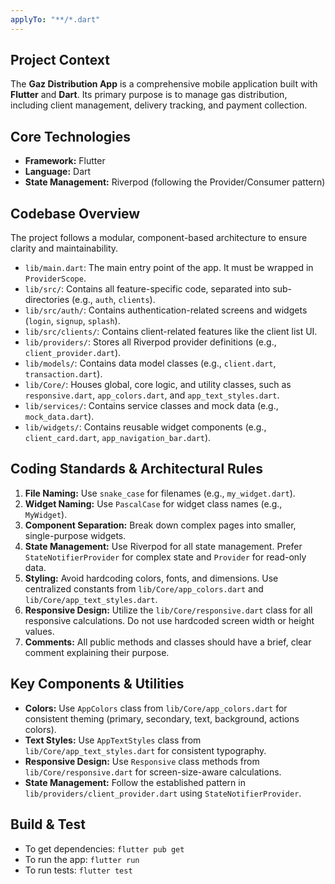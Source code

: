 ```yaml
---
applyTo: "**/*.dart"
---
```


## Project Context
The **Gaz Distribution App** is a comprehensive mobile application built with **Flutter** and **Dart**. Its primary purpose is to manage gas distribution, including client management, delivery tracking, and payment collection.

## Core Technologies
* **Framework:** Flutter
* **Language:** Dart
* **State Management:** Riverpod (following the Provider/Consumer pattern)

## Codebase Overview
The project follows a modular, component-based architecture to ensure clarity and maintainability.

* `lib/main.dart`: The main entry point of the app. It must be wrapped in `ProviderScope`.
* `lib/src/`: Contains all feature-specific code, separated into sub-directories (e.g., `auth`, `clients`).
* `lib/src/auth/`: Contains authentication-related screens and widgets (`login`, `signup`, `splash`).
* `lib/src/clients/`: Contains client-related features like the client list UI.
* `lib/providers/`: Stores all Riverpod provider definitions (e.g., `client_provider.dart`).
* `lib/models/`: Contains data model classes (e.g., `client.dart`, `transaction.dart`).
* `lib/Core/`: Houses global, core logic, and utility classes, such as `responsive.dart`, `app_colors.dart`, and `app_text_styles.dart`.
* `lib/services/`: Contains service classes and mock data (e.g., `mock_data.dart`).
* `lib/widgets/`: Contains reusable widget components (e.g., `client_card.dart`, `app_navigation_bar.dart`).

## Coding Standards & Architectural Rules
1. **File Naming:** Use `snake_case` for filenames (e.g., `my_widget.dart`).
2. **Widget Naming:** Use `PascalCase` for widget class names (e.g., `MyWidget`).
3. **Component Separation:** Break down complex pages into smaller, single-purpose widgets.
4. **State Management:** Use Riverpod for all state management. Prefer `StateNotifierProvider` for complex state and `Provider` for read-only data.
5. **Styling:** Avoid hardcoding colors, fonts, and dimensions. Use centralized constants from `lib/Core/app_colors.dart` and `lib/Core/app_text_styles.dart`.
6. **Responsive Design:** Utilize the `lib/Core/responsive.dart` class for all responsive calculations. Do not use hardcoded screen width or height values.
7. **Comments:** All public methods and classes should have a brief, clear comment explaining their purpose.

## Key Components & Utilities
* **Colors:** Use `AppColors` class from `lib/Core/app_colors.dart` for consistent theming (primary, secondary, text, background, actions colors).
* **Text Styles:** Use `AppTextStyles` class from `lib/Core/app_text_styles.dart` for consistent typography.
* **Responsive Design:** Use `Responsive` class methods from `lib/Core/responsive.dart` for screen-size-aware calculations.
* **State Management:** Follow the established pattern in `lib/providers/client_provider.dart` using `StateNotifierProvider`.

## Build & Test
* To get dependencies: `flutter pub get`
* To run the app: `flutter run`
* To run tests: `flutter test`

